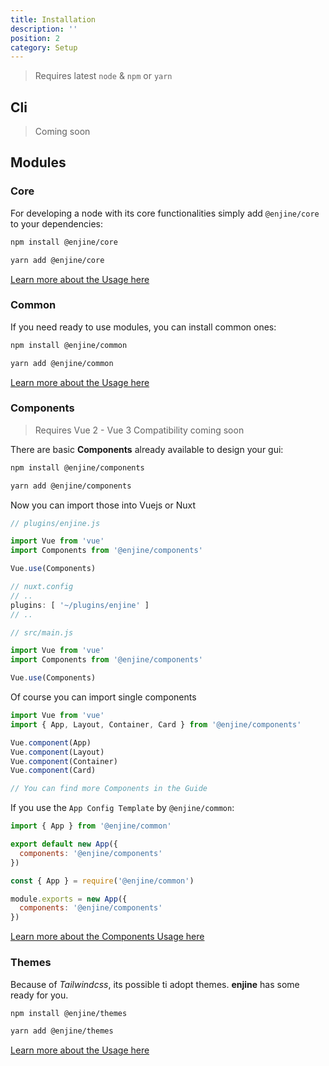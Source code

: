 ```yaml
---
title: Installation
description: ''
position: 2
category: Setup
---
```


> Requires latest `node` & `npm` or `yarn`

## Cli

> Coming soon

## Modules

### Core

For developing a node with its core functionalities simply add `@enjine/core` to your dependencies:

<code-group>
  <code-block label="npm" active>

  ```bash
  npm install @enjine/core
  ```

  </code-block>
  <code-block label="Yarn">

  ```bash
  yarn add @enjine/core
  ```

  </code-block>
</code-group>

[Learn more about the Usage here](/guide/core)


### Common

If you need ready to use modules, you can install common ones:

<code-group>
  <code-block label="npm" active>

  ```bash
  npm install @enjine/common
  ```

  </code-block>
  <code-block label="Yarn">

  ```bash
  yarn add @enjine/common
  ```

  </code-block>
</code-group>

[Learn more about the Usage here](/guide/common)

### Components

> Requires Vue 2 - Vue 3 Compatibility coming soon

There are basic **Components** already available to design your gui:

<code-group>
  <code-block label="npm" active>

  ```bash
  npm install @enjine/components
  ```

  </code-block>
  <code-block label="Yarn">

  ```bash
  yarn add @enjine/components
  ```

  </code-block>
</code-group>

Now you can import those into Vuejs or Nuxt

<code-group>
  <code-block label="Nuxt" active>


  ```js
  // plugins/enjine.js

  import Vue from 'vue'
  import Components from '@enjine/components'

  Vue.use(Components)

  // nuxt.config
  // ..
  plugins: [ '~/plugins/enjine' ]
  // ..

  ```
  </code-block>
  <code-block label="Vue">

  ```js
  // src/main.js

  import Vue from 'vue'
  import Components from '@enjine/components'

  Vue.use(Components)
  ```

  </code-block>
</code-group>

Of course you can import single components

<code-block label="vue" active>

```js
import Vue from 'vue'
import { App, Layout, Container, Card } from '@enjine/components'

Vue.component(App)
Vue.component(Layout)
Vue.component(Container)
Vue.component(Card)

// You can find more Components in the Guide
```

</code-block>

If you use the `App Config Template` by `@enjine/common`:

<code-group>
  <code-block label="es6" active>

  ```js
  import { App } from '@enjine/common'

  export default new App({
    components: '@enjine/components'
  })
  ```

  </code-block>
  <code-block label="commonjs">

  ```js
  const { App } = require('@enjine/common')

  module.exports = new App({
    components: '@enjine/components'
  })
  ```

  </code-block>
</code-group>

[Learn more about the Components Usage here](/guide/components)

### Themes

Because of *Tailwindcss*, its possible ti adopt themes. **enjine** has some ready for you.

<code-group>
  <code-block label="npm" active>

  ```bash
  npm install @enjine/themes
  ```

  </code-block>
  <code-block label="Yarn">

  ```bash
  yarn add @enjine/themes
  ```

  </code-block>
</code-group>

[Learn more about the Usage here](/guide/themes)
